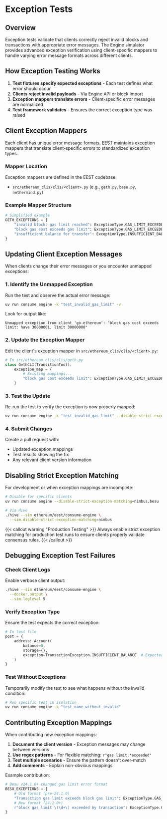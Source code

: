 # Exception Tests

## Overview

Exception tests validate that clients correctly reject invalid blocks and transactions with appropriate error messages. The Engine simulator provides advanced exception verification using client-specific mappers to handle varying error message formats across different clients.

## How Exception Testing Works

1. **Test fixtures specify expected exceptions** - Each test defines what error should occur
2. **Clients reject invalid payloads** - Via Engine API or block import
3. **Exception mappers translate errors** - Client-specific error messages are normalized
4. **Test framework validates** - Ensures the correct exception type was raised

## Client Exception Mappers

Each client has unique error message formats. EEST maintains exception mappers that translate client-specific errors to standardized exception types.

### Mapper Location

Exception mappers are defined in the EEST codebase:

- `src/ethereum_clis/clis/<client>.py` (e.g., `geth.py`, `besu.py`, `nethermind.py`)

### Example Mapper Structure

```python
# Simplified example
GETH_EXCEPTIONS = {
    "invalid block: gas limit reached": ExceptionType.GAS_LIMIT_EXCEEDED,
    "block gas cost exceeds gas limit": ExceptionType.GAS_LIMIT_EXCEEDED,
    "insufficient balance for transfer": ExceptionType.INSUFFICIENT_BALANCE,
}
```

## Updating Client Exception Messages

When clients change their error messages or you encounter unmapped exceptions:

### 1. Identify the Unmapped Exception

Run the test and observe the actual error message:

```bash
uv run consume engine -k "test_invalid_gas_limit" -v
```

Look for output like:

```text
Unmapped exception from client 'go-ethereum': "block gas cost exceeds limit: have 30000001, limit 30000000"
```

### 2. Update the Exception Mapper

Edit the client's exception mapper in `src/ethereum_clis/clis/<client>.py`:

```python
# In src/ethereum_clis/clis/geth.py
class GethCLI(TransitionTool):
    exception_map = {
        # Existing mappings...
        "block gas cost exceeds limit": ExceptionType.GAS_LIMIT_EXCEEDED,  # New mapping
    }
```

### 3. Test the Update

Re-run the test to verify the exception is now properly mapped:

```bash
uv run consume engine -k "test_invalid_gas_limit" --disable-strict-exception-matching=false
```

### 4. Submit Changes

Create a pull request with:

- Updated exception mappings
- Test results showing the fix
- Any relevant client version information

## Disabling Strict Exception Matching

For development or when exception mappings are incomplete:

```bash
# Disable for specific clients
uv run consume engine --disable-strict-exception-matching=nimbus,besu

# Via Hive
./hive --sim ethereum/eest/consume-engine \
  --sim.disable-strict-exception-matching=nimbus
```

{{< callout warning "Production Testing" >}}
Always enable strict exception matching for production test runs to ensure clients properly validate consensus rules.
{{< /callout >}}

## Debugging Exception Test Failures

### Check Client Logs

Enable verbose client output:

```bash
./hive --sim ethereum/eest/consume-engine \
  --docker.output \
  --sim.loglevel 5
```

### Verify Exception Type

Ensure the test expects the correct exception:

```python
# In test file
post = {
    address: Account(
        balance=0,
        storage={},
        exception=TransactionException.INSUFFICIENT_BALANCE  # Expected exception
    )
}
```

### Test Without Exceptions

Temporarily modify the test to see what happens without the invalid condition:

```bash
# Run specific test in isolation
uv run consume engine -k "test_name_without_invalid"
```

## Contributing Exception Mappings

When contributing new exception mappings:

1. **Document the client version** - Exception messages may change between versions
2. **Use regex patterns** - For flexible matching: `r"gas limit.*exceeded"`
3. **Test multiple scenarios** - Ensure the pattern doesn't over-match
4. **Add comments** - Explain non-obvious mappings

Example contribution:

```python
# Besu v24.1.0+ changed gas limit error format
BESU_EXCEPTIONS = {
    # Old format (pre-24.1.0)
    "Transaction gas limit exceeds block gas limit": ExceptionType.GAS_LIMIT_EXCEEDED,
    # New format (24.1.0+)
    r"block gas limit \(\d+\) exceeded by transaction": ExceptionType.GAS_LIMIT_EXCEEDED,
}
```
